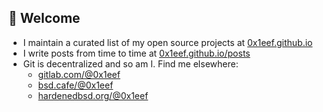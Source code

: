 ## 👋 **Welcome**
* I maintain a curated list of my open source projects at [0x1eef.github.io](https://0x1eef.github.io)
* I write posts from time to time at [0x1eef.github.io/posts](https://0x1eef.github.io/posts)
* Git is decentralized and so am I. Find me elsewhere:
  - [gitlab.com/@0x1eef](https://gitlab.com/0x1eef)
  - [bsd.cafe/@0x1eef](https://brew.bsd.cafe/0x1eef)
  - [hardenedbsd.org/@0x1eef](https://git.hardenedbsd.org/0x1eef)
